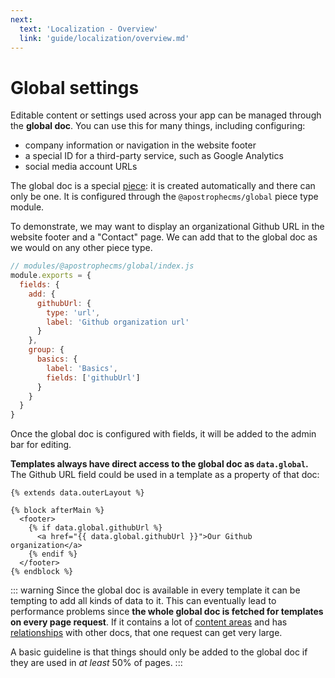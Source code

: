 ```yaml
---
next:
  text: 'Localization - Overview'
  link: 'guide/localization/overview.md'
---
```

# Global settings

Editable content or settings used across your app can be managed through the **global doc**. You can use this for many things, including configuring:

- company information or navigation in the website footer
- a special ID for a third-party service, such as Google Analytics
- social media account URLs

The global doc is a special [piece](/guide/pieces.md): it is created automatically and there can only be one. It is configured through the `@apostrophecms/global` piece type module.

To demonstrate, we may want to display an organizational Github URL in the website footer and a "Contact" page. We can add that to the global doc as we would on any other piece type.

```javascript
// modules/@apostrophecms/global/index.js
module.exports = {
  fields: {
    add: {
      githubUrl: {
        type: 'url',
        label: 'Github organization url'
      }
    },
    group: {
      basics: {
        label: 'Basics',
        fields: ['githubUrl']
      }
    }
  }
}
```

Once the global doc is configured with fields, it will be added to the admin bar for editing.

**Templates always have direct access to the global doc as `data.global`.** The Github URL field could be used in a template as a property of that doc:

``` nunjucks
{% extends data.outerLayout %}

{% block afterMain %}
  <footer>
    {% if data.global.githubUrl %}
      <a href="{{ data.global.githubUrl }}">Our Github organization</a>
    {% endif %}
  </footer>
{% endblock %}
```

::: warning
Since the global doc is available in every template it can be tempting to add all kinds of data to it. This can eventually lead to performance problems since **the whole global doc is fetched for templates on every page request**. If it contains a lot of [content areas](/guide/areas-and-widgets.md) and has [relationships](/guide/relationships.md) with other docs, that one request can get very large.

A basic guideline is that things should only be added to the global doc if they are used in *at least* 50% of pages.
:::